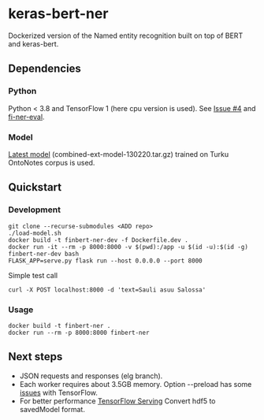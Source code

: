 # keras-bert-ner

Dockerized version of the Named entity recognition built on top of BERT 
and keras-bert. 

## Dependencies

### Python

Python < 3.8 and TensorFlow 1 (here cpu version is used). See 
[Issue #4](https://github.com/spyysalo/keras-bert-ner/issues/4) and
[fi-ner-eval](https://github.com/aajanki/fi-ner-eval#turku-ner).

### Model  

[Latest model](https://turkunlp.org/fin-ner.html) (combined-ext-model-130220.tar.gz) 
trained on Turku OntoNotes corpus is used.

## Quickstart

### Development

```
git clone --recurse-submodules <ADD repo>
./load-model.sh
docker build -t finbert-ner-dev -f Dockerfile.dev .
docker run -it --rm -p 8000:8000 -v $(pwd):/app -u $(id -u):$(id -g) finbert-ner-dev bash
FLASK_APP=serve.py flask run --host 0.0.0.0 --port 8000
```

Simple test call

```
curl -X POST localhost:8000 -d 'text=Sauli asuu Salossa'
```

### Usage

```
docker build -t finbert-ner .
docker run --rm -p 8000:8000 finbert-ner
```

## Next steps

- JSON requests and responses (elg branch).
- Each worker requires about 3.5GB memory. Option --preload has some 
  [issues](https://github.com/benoitc/gunicorn/issues/2369) with TensorFlow.
- For better performance [TensorFlow Serving](https://www.tensorflow.org/tfx/guide/serving)
  Convert hdf5 to savedModel format.

